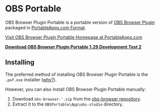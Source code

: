 # OBS Portable

OBS Browser Plugin Portable is a portable version of [OBS Browser Plugin](https://obsproject.com/forum/resources/browser-plugin.115/) packaged in [PortableApps.com Format](http://portableapps.com/about/what_is_a_portable_app).

[Visit OBS Browser Plugin Portable Homepage at PortableApps.com](https://portableapps.com/node/56173)

__[Download OBS Browser Plugin Portable 1.29 Development Test 2][download]__

## Installing

The preferred method of installing OBS Browser Plugin Portable is the `.paf.exe` installer ([why?](http://portableapps.com/about/what_is_a_portable_app#whypaf)).

However, you can also install OBS Browser Plugin Portable manually:

1. Download `obs-browser-'.zip` from the [obs-browser repository](https://github.com/kc5nra/obs-browser/releases).
2. Extract it to the `OBSPortable\App\obs-studio` directory.

 [download]: https://github.com/DJaeger/OBSBrowserPluginPortable/releases/download/v1.29.2/OBS_Browser_Plugin_Portable_1.29_Development_Test_2.paf.exe
